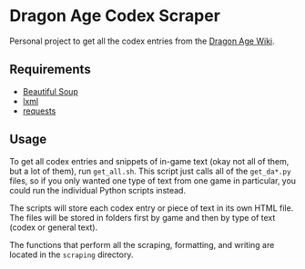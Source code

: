 # Dragon Age Codex Scraper

Personal project to get all the codex entries from the 
[Dragon Age Wiki](https://dragonage.fandom.com/wiki/Dragon_Age_Wiki).

## Requirements
 * [Beautiful Soup](https://www.crummy.com/software/BeautifulSoup/bs4/doc/)
 * [lxml](https://lxml.de/)
 * [requests](https://docs.python-requests.org/en/latest/)

## Usage
To get all codex entries and snippets of in-game text (okay not all of them, but
a lot of them), run `get_all.sh`. This script just calls all of the `get_da*.py`
files, so if you only wanted one type of text from one game in particular, you
could run the individual Python scripts instead.

The scripts will store each codex entry or piece of text in its own HTML file.
The files will be stored in folders first by game and then by type of text
(codex or general text).

The functions that perform all the scraping, formatting, and writing are located
in the `scraping` directory.
